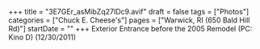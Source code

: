 +++
title = "3E7GEr_asMibZq27IDc9.avif"
draft = false
tags = ["Photos"]
categories = ["Chuck E. Cheese's"]
pages = ["Warwick, RI (650 Bald Hill Rd)"]
startDate = ""
+++
Exterior Entrance before the 2005 Remodel (PC: Kino D) (12/30/2011)
